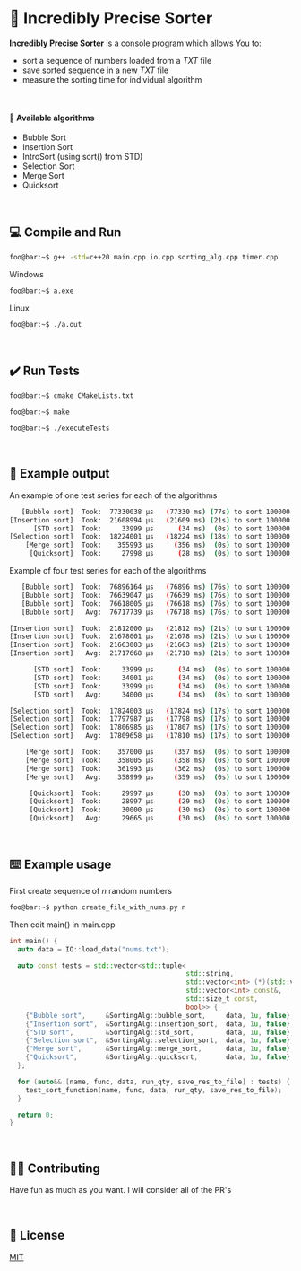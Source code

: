 # 💯 Incredibly Precise Sorter

**Incredibly Precise Sorter** is a console program which allows You to:

- sort a sequence of numbers loaded from a _TXT_ file
- save sorted sequence in a new _TXT_ file
- measure the sorting time for individual algorithm

<br />

#### 📐 Available algorithms

- Bubble Sort
- Insertion Sort
- IntroSort (using sort() from STD)
- Selection Sort
- Merge Sort
- Quicksort

<br />

## 💻 Compile and Run

```sh
foo@bar:~$ g++ -std=c++20 main.cpp io.cpp sorting_alg.cpp timer.cpp
```

Windows

```sh
foo@bar:~$ a.exe
```

Linux

```sh
foo@bar:~$ ./a.out
```

<br />

## ✔️ Run Tests

```sh
foo@bar:~$ cmake CMakeLists.txt
```

```sh
foo@bar:~$ make
```

```sh
foo@bar:~$ ./executeTests
```

<br />

## 🚪 Example output

An example of one test series for each of the algorithms

```sh
   [Bubble sort]  Took:  77330038 µs   (77330 ms) (77s) to sort 100000 numbers
[Insertion sort]  Took:  21608994 µs   (21609 ms) (21s) to sort 100000 numbers
      [STD sort]  Took:     33999 µs      (34 ms)  (0s) to sort 100000 numbers
[Selection sort]  Took:  18224001 µs   (18224 ms) (18s) to sort 100000 numbers
    [Merge sort]  Took:    355993 µs     (356 ms)  (0s) to sort 100000 numbers
     [Quicksort]  Took:     27998 µs      (28 ms)  (0s) to sort 100000 numbers
```

Example of four test series for each of the algorithms

```sh
   [Bubble sort]  Took:  76896164 µs   (76896 ms) (76s) to sort 100000 numbers
   [Bubble sort]  Took:  76639047 µs   (76639 ms) (76s) to sort 100000 numbers
   [Bubble sort]  Took:  76618005 µs   (76618 ms) (76s) to sort 100000 numbers
   [Bubble sort]   Avg:  76717739 µs   (76718 ms) (76s) to sort 100000 numbers

[Insertion sort]  Took:  21812000 µs   (21812 ms) (21s) to sort 100000 numbers
[Insertion sort]  Took:  21678001 µs   (21678 ms) (21s) to sort 100000 numbers
[Insertion sort]  Took:  21663003 µs   (21663 ms) (21s) to sort 100000 numbers
[Insertion sort]   Avg:  21717668 µs   (21718 ms) (21s) to sort 100000 numbers

      [STD sort]  Took:     33999 µs      (34 ms)  (0s) to sort 100000 numbers
      [STD sort]  Took:     34001 µs      (34 ms)  (0s) to sort 100000 numbers
      [STD sort]  Took:     33999 µs      (34 ms)  (0s) to sort 100000 numbers
      [STD sort]   Avg:     34000 µs      (34 ms)  (0s) to sort 100000 numbers

[Selection sort]  Took:  17824003 µs   (17824 ms) (17s) to sort 100000 numbers
[Selection sort]  Took:  17797987 µs   (17798 ms) (17s) to sort 100000 numbers
[Selection sort]  Took:  17806985 µs   (17807 ms) (17s) to sort 100000 numbers
[Selection sort]   Avg:  17809658 µs   (17810 ms) (17s) to sort 100000 numbers

    [Merge sort]  Took:    357000 µs     (357 ms)  (0s) to sort 100000 numbers
    [Merge sort]  Took:    358005 µs     (358 ms)  (0s) to sort 100000 numbers
    [Merge sort]  Took:    361993 µs     (362 ms)  (0s) to sort 100000 numbers
    [Merge sort]   Avg:    358999 µs     (359 ms)  (0s) to sort 100000 numbers

     [Quicksort]  Took:     29997 µs      (30 ms)  (0s) to sort 100000 numbers
     [Quicksort]  Took:     28997 µs      (29 ms)  (0s) to sort 100000 numbers
     [Quicksort]  Took:     30000 µs      (30 ms)  (0s) to sort 100000 numbers
     [Quicksort]   Avg:     29665 µs      (30 ms)  (0s) to sort 100000 numbers
```

<br />

## ⌨️ Example usage

First create sequence of _n_ random numbers

```sh
foo@bar:~$ python create_file_with_nums.py n
```

Then edit main() in main.cpp

```cpp
int main() {
  auto data = IO::load_data("nums.txt");

  auto const tests = std::vector<std::tuple<
                                            std::string,
                                            std::vector<int> (*)(std::vector<int> const&),
                                            std::vector<int> const&,
                                            std::size_t const,
                                            bool>> {
    {"Bubble sort",     &SortingAlg::bubble_sort,     data, 1u, false},
    {"Insertion sort",  &SortingAlg::insertion_sort,  data, 1u, false},
    {"STD sort",        &SortingAlg::std_sort,        data, 1u, false},
    {"Selection sort",  &SortingAlg::selection_sort,  data, 1u, false},
    {"Merge sort",      &SortingAlg::merge_sort,      data, 1u, false},
    {"Quicksort",       &SortingAlg::quicksort,       data, 1u, false}
  };

  for (auto&& [name, func, data, run_qty, save_res_to_file] : tests) {
    test_sort_function(name, func, data, run_qty, save_res_to_file);
  }

  return 0;
}
```

<br />

## 💁🏻 Contributing

Have fun as much as you want. I will consider all of the PR's

<br />

## 📜 License

[MIT](https://choosealicense.com/licenses/mit/)
